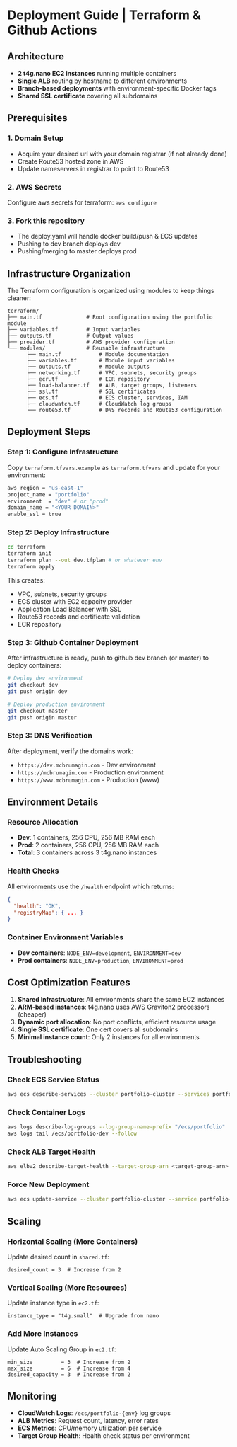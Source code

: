 # Deployment Guide | Terraform & Github Actions

## Architecture
- **2 t4g.nano EC2 instances** running multiple containers
- **Single ALB** routing by hostname to different environments
- **Branch-based deployments** with environment-specific Docker tags
- **Shared SSL certificate** covering all subdomains

## Prerequisites

### 1. Domain Setup
- Acquire your desired url with your domain registrar (if not already done)
- Create Route53 hosted zone in AWS
- Update nameservers in registrar to point to Route53

### 2. AWS Secrets
Configure aws secrets for terraform: `aws configure`

### 3. Fork this repository
- The deploy.yaml will handle docker build/push & ECS updates
- Pushing to dev branch deploys dev
- Pushing/merging to master deploys prod

## Infrastructure Organization

The Terraform configuration is organized using modules to keep things cleaner:

```
terraform/
├── main.tf              # Root configuration using the portfolio module
├── variables.tf         # Input variables
├── outputs.tf           # Output values
├── provider.tf          # AWS provider configuration
└── modules/             # Reusable infrastructure
      ├── main.tf            # Module documentation
      ├── variables.tf       # Module input variables
      ├── outputs.tf         # Module outputs
      ├── networking.tf      # VPC, subnets, security groups
      ├── ecr.tf             # ECR repository
      ├── load-balancer.tf   # ALB, target groups, listeners
      ├── ssl.tf             # SSL certificates
      ├── ecs.tf             # ECS cluster, services, IAM
      ├── cloudwatch.tf      # CloudWatch log groups
      └── route53.tf         # DNS records and Route53 configuration
```

## Deployment Steps

### Step 1: Configure Infrastructure

Copy `terraform.tfvars.example` as `terraform.tfvars` and update for your environment:
```bash
aws_region = "us-east-1"
project_name = "portfolio"
environment  = "dev" # or "prod"
domain_name = "<YOUR DOMAIN>"
enable_ssl = true
```

### Step 2: Deploy Infrastructure

```bash
cd terraform
terraform init
terraform plan --out dev.tfplan # or whatever env
terraform apply
```

This creates:
- VPC, subnets, security groups
- ECS cluster with EC2 capacity provider
- Application Load Balancer with SSL
- Route53 records and certificate validation
- ECR repository

### Step 3: Github Container Deployment
After infrastructure is ready, push to github dev branch (or master) to deploy containers:

```bash
# Deploy dev environment
git checkout dev
git push origin dev

# Deploy production environment
git checkout master
git push origin master
```

### Step 3: DNS Verification
After deployment, verify the domains work:
- `https://dev.mcbrumagin.com` - Dev environment
- `https://mcbrumagin.com` - Production environment
- `https://www.mcbrumagin.com` - Production (www)

## Environment Details

### Resource Allocation
- **Dev**: 1 containers, 256 CPU, 256 MB RAM each
- **Prod**: 2 containers, 256 CPU, 256 MB RAM each
- **Total**: 3 containers across 3 t4g.nano instances

### Health Checks
All environments use the `/health` endpoint which returns:
```json
{
  "health": "OK",
  "registryMap": { ... }
}
```

### Container Environment Variables
- **Dev containers**: `NODE_ENV=development`, `ENVIRONMENT=dev`
- **Prod containers**: `NODE_ENV=production`, `ENVIRONMENT=prod`

## Cost Optimization Features

1. **Shared Infrastructure**: All environments share the same EC2 instances
2. **ARM-based instances**: t4g.nano uses AWS Graviton2 processors (cheaper)
3. **Dynamic port allocation**: No port conflicts, efficient resource usage
4. **Single SSL certificate**: One cert covers all subdomains
5. **Minimal instance count**: Only 2 instances for all environments

## Troubleshooting

### Check ECS Service Status
```bash
aws ecs describe-services --cluster portfolio-cluster --services portfolio-dev-service portfolio-prod-service
```

### Check Container Logs
```bash
aws logs describe-log-groups --log-group-name-prefix "/ecs/portfolio"
aws logs tail /ecs/portfolio-dev --follow
```

### Check ALB Target Health
```bash
aws elbv2 describe-target-health --target-group-arn <target-group-arn>
```

### Force New Deployment
```bash
aws ecs update-service --cluster portfolio-cluster --service portfolio-dev-service --force-new-deployment
```

## Scaling

### Horizontal Scaling (More Containers)
Update desired count in `shared.tf`:
```hcl
desired_count = 3  # Increase from 2
```

### Vertical Scaling (More Resources)
Update instance type in `ec2.tf`:
```hcl
instance_type = "t4g.small"  # Upgrade from nano
```

### Add More Instances
Update Auto Scaling Group in `ec2.tf`:
```hcl
min_size         = 3  # Increase from 2
max_size         = 6  # Increase from 4
desired_capacity = 3  # Increase from 2
```

## Monitoring

- **CloudWatch Logs**: `/ecs/portfolio-{env}` log groups
- **ALB Metrics**: Request count, latency, error rates
- **ECS Metrics**: CPU/memory utilization per service
- **Target Group Health**: Health check status per environment
